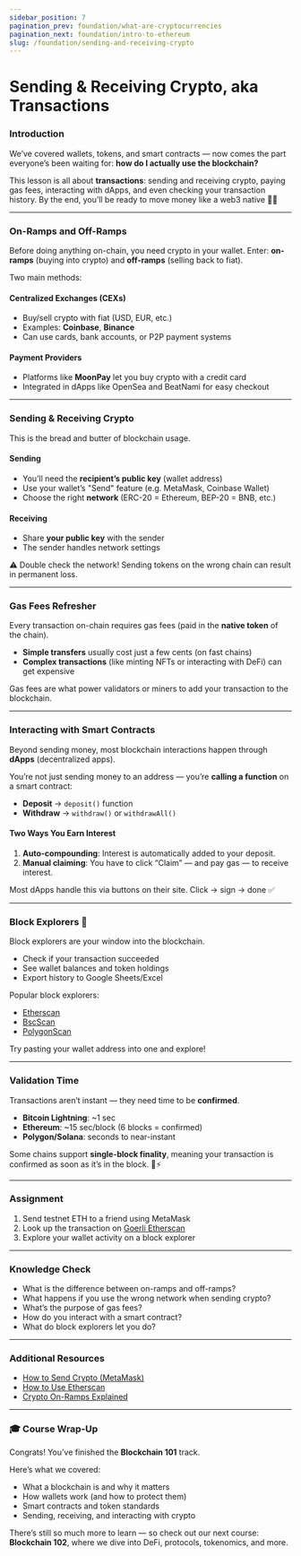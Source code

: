 ```yaml
---
sidebar_position: 7
pagination_prev: foundation/what-are-cryptocurrencies
pagination_next: foundation/intro-to-ethereum
slug: /foundation/sending-and-receiving-crypto
---
```


# Sending & Receiving Crypto, aka Transactions

### Introduction

We’ve covered wallets, tokens, and smart contracts — now comes the part everyone’s been waiting for: **how do I actually use the blockchain?**

This lesson is all about **transactions**: sending and receiving crypto, paying gas fees, interacting with dApps, and even checking your transaction history. By the end, you’ll be ready to move money like a web3 native 🧠💸

---

### On-Ramps and Off-Ramps

Before doing anything on-chain, you need crypto in your wallet. Enter: **on-ramps** (buying into crypto) and **off-ramps** (selling back to fiat).

Two main methods:

#### Centralized Exchanges (CEXs)
- Buy/sell crypto with fiat (USD, EUR, etc.)
- Examples: **Coinbase**, **Binance**
- Can use cards, bank accounts, or P2P payment systems

#### Payment Providers
- Platforms like **MoonPay** let you buy crypto with a credit card
- Integrated in dApps like OpenSea and BeatNami for easy checkout

---

### Sending & Receiving Crypto

This is the bread and butter of blockchain usage.

#### Sending
- You’ll need the **recipient’s public key** (wallet address)
- Use your wallet’s "Send" feature (e.g. MetaMask, Coinbase Wallet)
- Choose the right **network** (ERC-20 = Ethereum, BEP-20 = BNB, etc.)

#### Receiving
- Share **your public key** with the sender
- The sender handles network settings

⚠️ Double check the network! Sending tokens on the wrong chain can result in permanent loss.

---

### Gas Fees Refresher

Every transaction on-chain requires gas fees (paid in the **native token** of the chain).

- **Simple transfers** usually cost just a few cents (on fast chains)
- **Complex transactions** (like minting NFTs or interacting with DeFi) can get expensive

Gas fees are what power validators or miners to add your transaction to the blockchain.

---

### Interacting with Smart Contracts

Beyond sending money, most blockchain interactions happen through **dApps** (decentralized apps).

You’re not just sending money to an address — you’re **calling a function** on a smart contract:

- **Deposit** → `deposit()` function
- **Withdraw** → `withdraw()` or `withdrawAll()`

#### Two Ways You Earn Interest

1. **Auto-compounding**: Interest is automatically added to your deposit.
2. **Manual claiming**: You have to click “Claim” — and pay gas — to receive interest.

Most dApps handle this via buttons on their site. Click → sign → done ✅

---

### Block Explorers 🔎

Block explorers are your window into the blockchain.

- Check if your transaction succeeded
- See wallet balances and token holdings
- Export history to Google Sheets/Excel

Popular block explorers:
- [Etherscan](https://etherscan.io/)
- [BscScan](https://bscscan.com/)
- [PolygonScan](https://polygonscan.com/)

Try pasting your wallet address into one and explore!

---

### Validation Time

Transactions aren’t instant — they need time to be **confirmed**.

- **Bitcoin Lightning**: ~1 sec
- **Ethereum**: ~15 sec/block (6 blocks = confirmed)
- **Polygon/Solana**: seconds to near-instant

Some chains support **single-block finality**, meaning your transaction is confirmed as soon as it’s in the block. 🧠⚡

---

### Assignment

<div class="lesson-content__panel" markdown="1">

1. Send testnet ETH to a friend using MetaMask
2. Look up the transaction on [Goerli Etherscan](https://goerli.etherscan.io/)
3. Explore your wallet activity on a block explorer

</div>

---

### Knowledge Check

- What is the difference between on-ramps and off-ramps?
- What happens if you use the wrong network when sending crypto?
- What’s the purpose of gas fees?
- How do you interact with a smart contract?
- What do block explorers let you do?

---

### Additional Resources

- [How to Send Crypto (MetaMask)](https://metamask.io/send-crypto)
- [How to Use Etherscan](https://ethereum.org/en/developers/docs/etherscan/)
- [Crypto On-Ramps Explained](https://www.moonpay.com/learn/on-ramp-off-ramp)

---

### 🎓 Course Wrap-Up

Congrats! You’ve finished the **Blockchain 101** track.

Here’s what we covered:
- What a blockchain is and why it matters
- How wallets work (and how to protect them)
- Smart contracts and token standards
- Sending, receiving, and interacting with crypto

There’s still so much more to learn — so check out our next course: **Blockchain 102**, where we dive into DeFi, protocols, tokenomics, and more.

<!-- 👉 [Get started with Blockchain 102](./blockchain-102.md) -->

